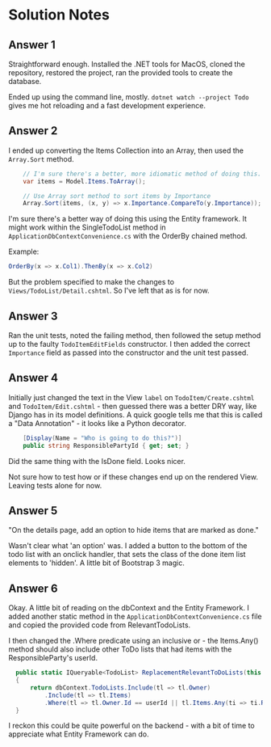# Solution Notes

## Answer 1

Straightforward enough. Installed the .NET tools for MacOS, cloned the repository, restored the project, ran the provided tools to create the database.

Ended up using the command line, mostly. `dotnet watch --project Todo` gives me hot reloading and a fast development experience.

## Answer 2

I ended up converting the Items Collection into an Array, then used the `Array.Sort` method.

```csharp
    // I'm sure there's a better, more idiomatic method of doing this. I'm not a C# dev. Yet.
    var items = Model.Items.ToArray();

    // Use Array sort method to sort items by Importance
    Array.Sort(items, (x, y) => x.Importance.CompareTo(y.Importance));
```

I'm sure there's a better way of doing this using the Entity framework. It might work within the SingleTodoList method in `ApplicationDbContextConvenience.cs` with the OrderBy chained method.

Example:

```csharp
OrderBy(x => x.Col1).ThenBy(x => x.Col2)
```

But the problem specified to make the changes to `Views/TodoList/Detail.cshtml`. So I've left that as is for now.

## Answer 3

Ran the unit tests, noted the failing method, then followed the setup method up to the faulty `TodoItemEditFields` constructor. I then added the correct `Importance` field as passed into the constructor and the unit test passed.

## Answer 4

Initially just changed the text in the View `label` on `TodoItem/Create.cshtml` and `TodoItem/Edit.cshtml` - then guessed there was a better DRY way, like Django has in its model definitions. A quick google tells me that this is called a "Data Annotation" - it looks like a Python decorator.

```csharp
    [Display(Name = "Who is going to do this?")]
    public string ResponsiblePartyId { get; set; }
```

Did the same thing with the IsDone field. Looks nicer.

Not sure how to test how or if these changes end up on the rendered View. Leaving tests alone for now.

## Answer 5

"On the details page, add an option to hide items that are marked as done."

Wasn't clear what 'an option' was. I added a button to the bottom of the todo list with an onclick handler, that sets the class of the done item list elements to 'hidden'. A little bit of Bootstrap 3 magic.

## Answer 6

Okay. A little bit of reading on the dbContext and the Entity Framework. I added another static method in the `ApplicationDbContextConvenience.cs` file and copied the provided code from RelevantTodoLists.

I then changed the .Where predicate using an inclusive or - the Items.Any() method should also include other ToDo lists that had items with the ResponsibleParty's userId.

```csharp
  public static IQueryable<TodoList> ReplacementRelevantToDoLists(this ApplicationDbContext dbContext, string userId)
  {
      return dbContext.TodoLists.Include(tl => tl.Owner)
          .Include(tl => tl.Items)
          .Where(tl => tl.Owner.Id == userId || tl.Items.Any(ti => ti.ResponsibleParty.Id == userId));
  }
```

I reckon this could be quite powerful on the backend - with a bit of time to appreciate what Entity Framework can do.
